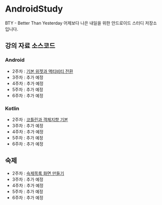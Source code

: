 # AndroidStudy

BTY - Better Than Yesterday 어제보다 나은 내일을 위한 안드로이드 스터디 저장소입니다.

## 강의 자료 소스코드

### Android

- 2주차 : [기본 위젯과 액티비티 전환](lecture/app/src/main/java/study/bty/androidstudy/MainActivity.kt)
- 3주차 : 추가 예정 
- 4주차 : 추가 예정
- 5주차 : 추가 예정
- 6주차 : 추가 예정

### Kotlin 

- 2주차 : [코틀린과 객체지향 기본](lecture/app/src/main/java/study/bty/kotlin/Human.kt)
- 3주차 : 추가 예정 
- 4주차 : 추가 예정
- 5주차 : 추가 예정
- 6주차 : 추가 예정

## 숙제

- 2주차 : [숙제목록 화면 만들기](homework/2week/2주차_숙제.md)
- 3주차 : 추가 예정 
- 4주차 : 추가 예정
- 5주차 : 추가 예정
- 6주차 : 추가 예정

